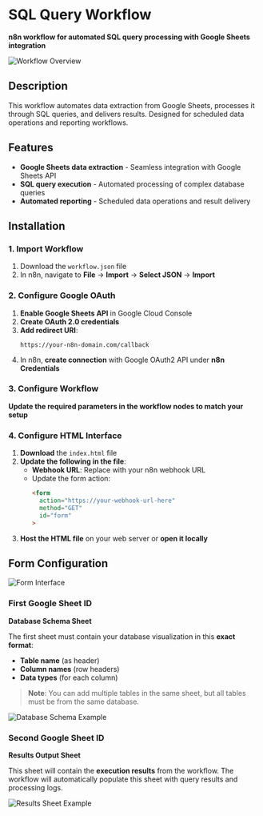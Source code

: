 # SQL Query Workflow

**n8n workflow for automated SQL query processing with Google Sheets integration**

![Workflow Overview](https://github.com/user-attachments/assets/3e12bb1d-92ed-4495-8bbe-8ca07f0add94)

## Description

This workflow automates data extraction from Google Sheets, processes it through SQL queries, and delivers results. Designed for scheduled data operations and reporting workflows.

## Features

- **Google Sheets data extraction** - Seamless integration with Google Sheets API
- **SQL query execution** - Automated processing of complex database queries
- **Automated reporting** - Scheduled data operations and result delivery

## Installation

### 1. Import Workflow

1. Download the `workflow.json` file
2. In n8n, navigate to **File** → **Import** → **Select JSON** → **Import**

### 2. Configure Google OAuth

1. **Enable Google Sheets API** in Google Cloud Console
2. **Create OAuth 2.0 credentials**
3. **Add redirect URI**: 
   ```
   https://your-n8n-domain.com/callback
   ```
4. In n8n, **create connection** with Google OAuth2 API under **n8n Credentials**

### 3. Configure Workflow

**Update the required parameters in the workflow nodes to match your setup**

### 4. Configure HTML Interface

1. **Download** the `index.html` file
2. **Update the following in the file**:
   - **Webhook URL**: Replace with your n8n webhook URL
   - Update the form action:
     ```html
     <form
       action="https://your-webhook-url-here"
       method="GET"
       id="form"
     >
     ```
3. **Host the HTML file** on your web server or **open it locally**

## Form Configuration

![Form Interface](https://github.com/user-attachments/assets/e3e9416f-26af-41a5-9845-2dbc4f07c6e6)

### First Google Sheet ID

**Database Schema Sheet**

The first sheet must contain your database visualization in this **exact format**:

- **Table name** (as header)
- **Column names** (row headers)  
- **Data types** (for each column)

> **Note**: You can add multiple tables in the same sheet, but all tables must be from the same database.

![Database Schema Example](https://github.com/user-attachments/assets/9560762c-64b7-4865-8e86-4f382db258dc)

### Second Google Sheet ID  

**Results Output Sheet**

This sheet will contain the **execution results** from the workflow. The workflow will automatically populate this sheet with query results and processing logs.

![Results Sheet Example](https://github.com/user-attachments/assets/1ce7f2e0-6532-4965-9173-617de4a8961d)

